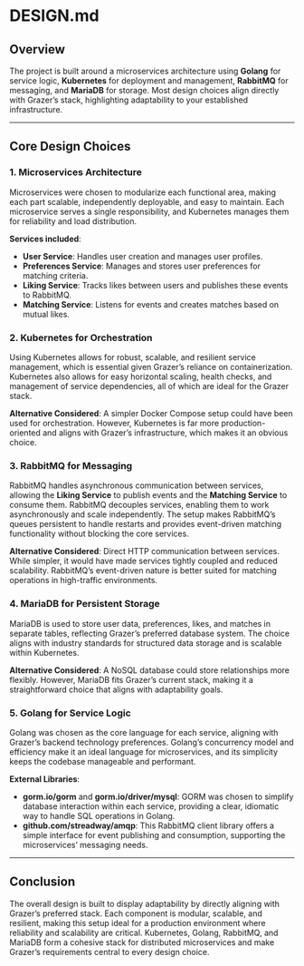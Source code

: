 # DESIGN.md

## Overview

The project is built around a microservices architecture using **Golang** for service logic, **Kubernetes** for deployment and management, **RabbitMQ** for messaging, and **MariaDB** for storage. Most design choices align directly with Grazer’s stack, highlighting adaptability to your established infrastructure.

---

## Core Design Choices

### 1. Microservices Architecture

Microservices were chosen to modularize each functional area, making each part scalable, independently deployable, and easy to maintain. Each microservice serves a single responsibility, and Kubernetes manages them for reliability and load distribution.

**Services included**:

- **User Service**: Handles user creation and manages user profiles.
- **Preferences Service**: Manages and stores user preferences for matching criteria.
- **Liking Service**: Tracks likes between users and publishes these events to RabbitMQ.
- **Matching Service**: Listens for events and creates matches based on mutual likes.

### 2. Kubernetes for Orchestration

Using Kubernetes allows for robust, scalable, and resilient service management, which is essential given Grazer’s reliance on containerization. Kubernetes also allows for easy horizontal scaling, health checks, and management of service dependencies, all of which are ideal for the Grazer stack.

**Alternative Considered**: A simpler Docker Compose setup could have been used for orchestration. However, Kubernetes is far more production-oriented and aligns with Grazer’s infrastructure, which makes it an obvious choice.

### 3. RabbitMQ for Messaging

RabbitMQ handles asynchronous communication between services, allowing the **Liking Service** to publish events and the **Matching Service** to consume them. RabbitMQ decouples services, enabling them to work asynchronously and scale independently. The setup makes RabbitMQ’s queues persistent to handle restarts and provides event-driven matching functionality without blocking the core services.

**Alternative Considered**: Direct HTTP communication between services. While simpler, it would have made services tightly coupled and reduced scalability. RabbitMQ’s event-driven nature is better suited for matching operations in high-traffic environments.

### 4. MariaDB for Persistent Storage

MariaDB is used to store user data, preferences, likes, and matches in separate tables, reflecting Grazer’s preferred database system. The choice aligns with industry standards for structured data storage and is scalable within Kubernetes.

**Alternative Considered**: A NoSQL database could store relationships more flexibly. However, MariaDB fits Grazer’s current stack, making it a straightforward choice that aligns with adaptability goals.

### 5. Golang for Service Logic

Golang was chosen as the core language for each service, aligning with Grazer’s backend technology preferences. Golang’s concurrency model and efficiency make it an ideal language for microservices, and its simplicity keeps the codebase manageable and performant.

**External Libraries**:

- **gorm.io/gorm** and **gorm.io/driver/mysql**: GORM was chosen to simplify database interaction within each service, providing a clear, idiomatic way to handle SQL operations in Golang.
- **github.com/streadway/amqp**: This RabbitMQ client library offers a simple interface for event publishing and consumption, supporting the microservices’ messaging needs.

---

## Conclusion

The overall design is built to display adaptability by directly aligning with Grazer’s preferred stack. Each component is modular, scalable, and resilient, making this setup ideal for a production environment where reliability and scalability are critical. Kubernetes, Golang, RabbitMQ, and MariaDB form a cohesive stack for distributed microservices and make Grazer’s requirements central to every design choice.
